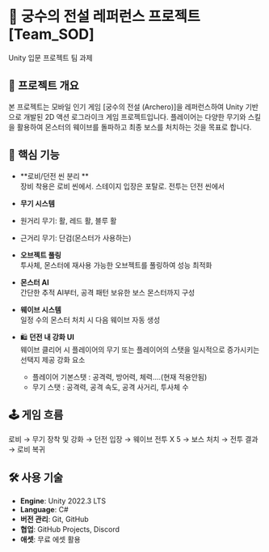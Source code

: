 # 🎯 궁수의 전설 레퍼런스 프로젝트 [Team_SOD]
Unity 입문 프로젝트 팀 과제

## 📌 프로젝트 개요
본 프로젝트는 모바일 인기 게임 [궁수의 전설 (Archero)]을 레퍼런스하여 Unity 기반으로 개발된 2D 액션 로그라이크 게임 프로젝트입니다. 플레이어는 다양한 무기와 스킬을 활용하여 몬스터의 웨이브를 돌파하고 최종 보스를 처치하는 것을 목표로 합니다.

## 🧩 핵심 기능
-  **로비/던전 씬 분리 **  
  장비 착용은 로비 씬에서. 스테이지 입장은 포탈로. 전투는 던전 씬에서

-  **무기 시스템**  
  - 원거리 무기: 활, 레드 활, 블루 활
  - 근거리 무기: 단검(몬스터가 사용하는)

-  **오브젝트 풀링**  
  투사체, 몬스터에 재사용 가능한 오브젝트를 풀링하여 성능 최적화

-  **몬스터 AI**  
  간단한 추적 AI부터, 공격 패턴 보유한 보스 몬스터까지 구성

-  **웨이브 시스템**  
  일정 수의 몬스터 처치 시 다음 웨이브 자동 생성

- 🛍 **던전 내 강화 UI**  
  웨이브 클리어 시 플레이어의 무기 또는 플레이어의 스탯을 일시적으로 증가시키는 선택지 제공
  강화 요소
  - 플레이어 기본스탯 : 공격력, 방어력, 체력....(현재 적용안됨)
  - 무기 스탯 : 공격력, 공격 속도, 공격 사거리, 투사체 수
  

## 🕹️ 게임 흐름
로비 → 무기 장착 및 강화 → 던전 입장 → 웨이브 전투 X 5 → 보스 처치 → 전투 결과 → 로비 복귀

## 🛠️ 사용 기술
- **Engine**: Unity 2022.3 LTS
- **Language**: C#
- **버전 관리**: Git, GitHub
- **협업**: GitHub Projects, Discord
- **애셋**: 무료 에셋 활용 
